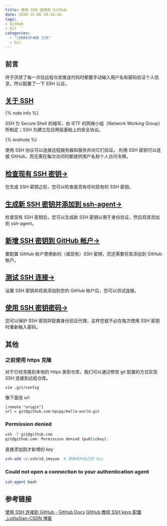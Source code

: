 ```yaml
---
title: 使用 SSH 连接到 GitHub
date: 2020-12-06 10:16:16
tags:
- GitHub
- Git
categories:
  - "\U0001F4BB 工作"
  - Git
---
```

## 前言
终于厌烦了每一次往远程仓库推送代码时都要手动输入用户名和密码验证个人信息，所以配置了一下 SSH 认证。

## [关于 SSH](https://docs.github.com/cn/free-pro-team@latest/github/authenticating-to-github/about-ssh)

{% note info %}

SSH 为 Secure Shell 的缩写，由 IETF 的网络小组（Network Working Group）所制定；SSH 为建立在应用层基础上的安全协议。

{% endnote %}

使用 SSH 协议可以连接远程服务器和服务并向它们验证。 利用 SSH 密钥可以连接 GitHub，而无需在每次访问时都提供用户名和个人访问令牌。


## [检查现有 SSH 密钥→](https://docs.github.com/cn/free-pro-team@latest/github/authenticating-to-github/checking-for-existing-ssh-keys)

在生成 SSH 密钥之前，您可以检查是否有任何现有的 SSH 密钥。

## [生成新 SSH 密钥并添加到 ssh-agent→](https://docs.github.com/cn/free-pro-team@latest/github/authenticating-to-github/generating-a-new-ssh-key-and-adding-it-to-the-ssh-agent)

检查现有 SSH 密钥后，您可以生成新 SSH 密钥以用于身份验证，然后将其添加到 ssh-agent。

## [新增 SSH 密钥到 GitHub 帐户→](https://docs.github.com/cn/free-pro-team@latest/github/authenticating-to-github/adding-a-new-ssh-key-to-your-github-account)

要配置 GitHub 帐户使用新的（或现有）SSH 密钥，您还需要将其添加到 GitHub 帐户。

## [测试 SSH 连接→](https://docs.github.com/cn/free-pro-team@latest/github/authenticating-to-github/testing-your-ssh-connection)

设置 SSH 密钥并将其添加到您的 GitHub 帐户后，您可以测试连接。

## [使用 SSH 密钥密码→](https://docs.github.com/cn/free-pro-team@latest/github/authenticating-to-github/working-with-ssh-key-passphrases)

您可以保护 SSH 密钥并配置身份验证代理，这样您就不必在每次使用 SSH 密钥时重新输入密码。

## 其他

### 之前使用 https 克隆

对于已经克隆到本地的 https 类型仓库，我们可以通过修改 git 配置的方式实现 SSH 连接到远程仓库。
```plain
vim .git/config
```
像下面改 url
```plain
[remote "origin"]
url = git@github.com:hpcpp/hello-world.git
```

### Permission denied
```bash
ssh -T git@github.com
git@github.com: Permission denied (publickey).
```
直接添加刚才新增的 key
```bash
ssh-add ~/.ssh/id_imoyao  # 替换成你自己的 key
```

### Could not open a connection to your authentication agent
```bash
ssh-agent bash
```

## 参考链接
[使用 SSH 连接到 GitHub - GitHub Docs](https://docs.github.com/cn/free-pro-team@latest/github/authenticating-to-github/connecting-to-github-with-ssh)
[GitHub 教程 SSH keys 配置_LolitaSian-CSDN 博客](https://blog.csdn.net/qq_36667170/article/details/79094257)